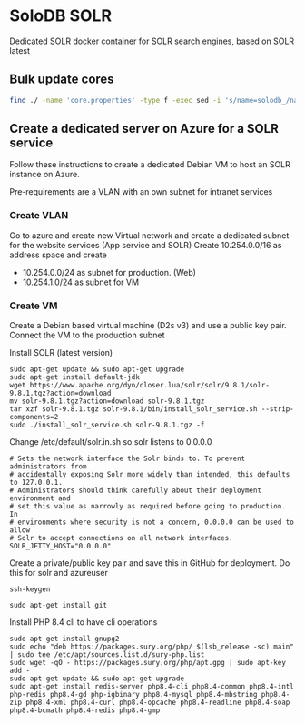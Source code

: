 # SoloDB SOLR

Dedicated SOLR docker container for SOLR search engines, based on SOLR latest

## Bulk update cores

```bash
find ./ -name 'core.properties' -type f -exec sed -i 's/name=solodb_/name=qutech_solodb_/g' {} \;
```

## Create a dedicated server on Azure for a SOLR service

Follow these instructions to create a dedicated Debian VM to host an SOLR instance on Azure.

Pre-requirements are a VLAN with an own subnet for intranet services

### Create VLAN

Go to azure and create new Virtual network and create a dedicated subnet for the website services (App service and SOLR)
Create 10.254.0.0/16 as address space and create

- 10.254.0.0/24 as subnet for production. (Web)
- 10.254.1.0/24 as subnet for VM

### Create VM

Create a Debian based virtual machine (D2s v3) and use a public key pair. Connect the VM to the production subnet

Install SOLR (latest version)

```shell
sudo apt-get update && sudo apt-get upgrade
sudo apt-get install default-jdk
wget https://www.apache.org/dyn/closer.lua/solr/solr/9.8.1/solr-9.8.1.tgz?action=download
mv solr-9.8.1.tgz?action=download solr-9.8.1.tgz
tar xzf solr-9.8.1.tgz solr-9.8.1/bin/install_solr_service.sh --strip-components=2
sudo ./install_solr_service.sh solr-9.8.1.tgz -f
```

Change /etc/default/solr.in.sh so solr listens to 0.0.0.0

```shell
# Sets the network interface the Solr binds to. To prevent administrators from
# accidentally exposing Solr more widely than intended, this defaults to 127.0.0.1.
# Administrators should think carefully about their deployment environment and
# set this value as narrowly as required before going to production. In
# environments where security is not a concern, 0.0.0.0 can be used to allow
# Solr to accept connections on all network interfaces.
SOLR_JETTY_HOST="0.0.0.0"
```

Create a private/public key pair and save this in GitHub for deployment. Do this for solr and azureuser

```shell
ssh-keygen
```

```shell
sudo apt-get install git
```

Install PHP 8.4 cli to have cli operations

```shell
sudo apt-get install gnupg2
sudo echo "deb https://packages.sury.org/php/ $(lsb_release -sc) main" | sudo tee /etc/apt/sources.list.d/sury-php.list
sudo wget -qO - https://packages.sury.org/php/apt.gpg | sudo apt-key add -
sudo apt-get update && sudo apt-get upgrade
sudo apt-get install redis-server php8.4-cli php8.4-common php8.4-intl php-redis php8.4-gd php-igbinary php8.4-mysql php8.4-mbstring php8.4-zip php8.4-xml php8.4-curl php8.4-opcache php8.4-readline php8.4-soap php8.4-bcmath php8.4-redis php8.4-gmp
```